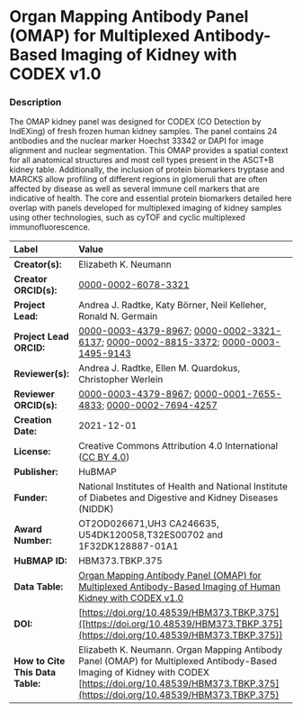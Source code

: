 # Organ Mapping Antibody Panel (OMAP)  for Multiplexed Antibody-Based Imaging of Kidney with CODEX v1.0

### Description
The OMAP kidney panel was designed for CODEX (CO Detection by IndEXing) of fresh frozen human kidney samples. The panel contains 24 antibodies and the nuclear marker Hoechst 33342 or DAPI for image alignment and nuclear segmentation. This OMAP provides a spatial context for all anatomical structures and most cell types present in the ASCT+B kidney table. Additionally, the inclusion of protein biomarkers tryptase and MARCKS  allow profiling of different regions in glomeruli that are often affected by disease as well as several immune cell markers that are indicative of health.  The core and essential protein biomarkers detailed here overlap with panels developed for multiplexed imaging of kidney samples using other technologies, such as cyTOF and cyclic multiplexed immunofluorescence.



| Label | Value |
| :------------- |:-------------|
| **Creator(s):** | Elizabeth K. Neumann |
| **Creator ORCID(s):** | [0000-0002-6078-3321](https://orcid.org/0000-0002-6078-3321) |
| **Project Lead:** | Andrea J. Radtke, Katy B&ouml;rner, Neil Kelleher, Ronald N. Germain |
| **Project Lead ORCID:** | [0000-0003-4379-8967](https://orcid.org/0000-0003-4379-8967); [0000-0002-3321-6137](https://orcid.org/0000-0002-3321-6137); [0000-0002-8815-3372](https://orcid.org/0000-0002-8815-3372); [0000-0003-1495-9143](https://orcid.org/0000-0003-1495-9143)|
| **Reviewer(s):** | Andrea J. Radtke, Ellen M. Quardokus, Christopher Werlein
| **Reviewer ORCID(s):** |[0000-0003-4379-8967](https://orcid.org/0000-0003-4379-8967); [0000-0001-7655-4833](https://orcid.org/0000-0001-7655-4833); [0000-0002-7694-4257](0000-0002-7694-4257)|
| **Creation Date:** | 2021-12-01 |
| **License:** | Creative Commons Attribution 4.0 International ([CC BY 4.0](https://creativecommons.org/licenses/by/4.0/)) |
| **Publisher:** | HuBMAP |
| **Funder:** | National Institutes of Health and National Institute of Diabetes and Digestive and Kidney Diseases (NIDDK)|
| **Award Number:** | OT2OD026671,UH3 CA246635, U54DK120058,T32ES00702 and 1F32DK128887-01A1 |
| **HuBMAP ID:** |HBM373.TBKP.375|
| **Data Table:** | [Organ Mapping Antibody Panel (OMAP)  for Multiplexed Antibody-Based Imaging of Human Kidney with CODEX v1.0](https://hubmapconsortium.github.io/ccf-releases/v1.1/omap/OMAP_Kidney.csv)|
| **DOI:** | [https://doi.org/10.48539/HBM373.TBKP.375]([https://doi.org/10.48539/HBM373.TBKP.375](https://doi.org/10.48539/HBM373.TBKP.375)) |
| **How to Cite This Data Table:** |Elizabeth K. Neumann. Organ Mapping Antibody Panel (OMAP) for Multiplexed Antibody-Based Imaging of Kidney with CODEX [https://doi.org/10.48539/HBM373.TBKP.375](https://doi.org/10.48539/HBM373.TBKP.375)|

